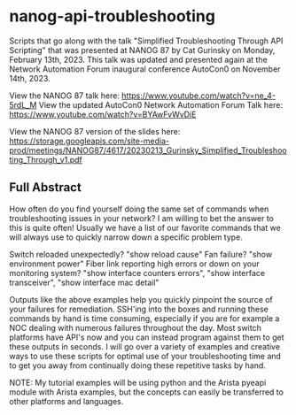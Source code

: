# nanog-api-troubleshooting
Scripts that go along with the talk "Simplified Troubleshooting Through API Scripting" that was presented at NANOG 87 by Cat Gurinsky on Monday, February 13th, 2023. This talk was updated and presented again at the Network Automation Forum inaugural conference AutoCon0 on November 14th, 2023.

View the NANOG 87 talk here: https://www.youtube.com/watch?v=ne_4-5rdL_M
View the updated AutoCon0 Network Automation Forum Talk here: https://www.youtube.com/watch?v=BYAwFvWvDiE

View the NANOG 87 version of the slides here: https://storage.googleapis.com/site-media-prod/meetings/NANOG87/4617/20230213_Gurinsky_Simplified_Troubleshooting_Through_v1.pdf

## Full Abstract
How often do you find yourself doing the same set of commands when troubleshooting issues in your network? I am willing to bet the answer to this is quite often! Usually we have a list of our favorite commands that we will always use to quickly narrow down a specific problem type.

Switch reloaded unexpectedly? "show reload cause"
Fan failure? "show environment power"
Fiber link reporting high errors or down on your monitoring system? "show interface counters errors", "show interface transceiver", "show interface mac detail"

Outputs like the above examples help you quickly pinpoint the source of your failures for remediation. SSH'ing into the boxes and running these commands by hand is time consuming, especially if you are for example a NOC dealing with numerous failures throughout the day. Most switch platforms have API's now and you can instead program against them to get these outputs in seconds. I will go over a variety of examples and creative ways to use these scripts for optimal use of your troubleshooting time and to get you away from continually doing these repetitive tasks by hand.

NOTE: My tutorial examples will be using python and the Arista pyeapi module with Arista examples, but the concepts can easily be transferred to other platforms and languages.
